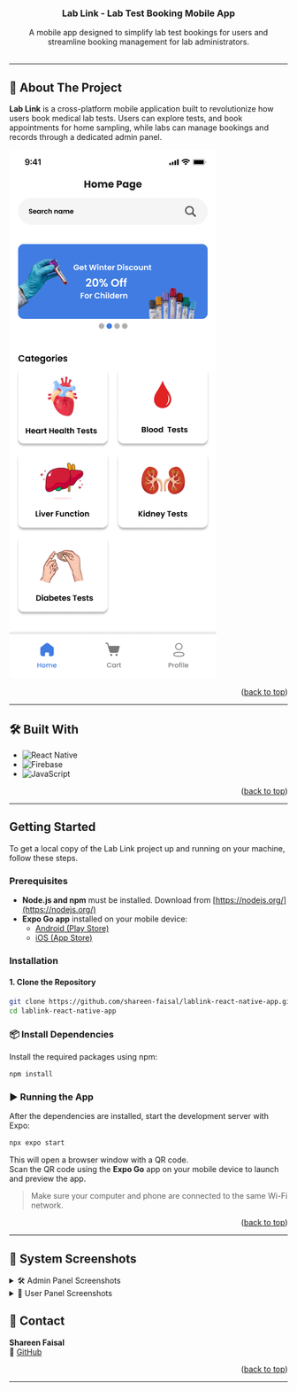 <a id="readme-top"></a>

<div align="center">

  <h3 align="center">Lab Link - Lab Test Booking Mobile App</h3>

  <p align="center">
    A mobile app designed to simplify lab test bookings for users and streamline booking management for lab administrators.
    <br />
    <br />
  </p>
</div>

---

## 📱 About The Project

**Lab Link** is a cross-platform mobile application built to revolutionize how users book medical lab tests. Users can explore tests, and book appointments for home sampling, while labs can manage bookings and records through a dedicated admin panel.

[![Product Screenshot](screenshots/about.png)](https://github.com/shareen-faisal/lablink-react-native-app)



<p align="right">(<a href="#readme-top">back to top</a>)</p>

---

## 🛠️ Built With

- ![React Native](https://img.shields.io/badge/React_Native-20232a?style=for-the-badge&logo=react&logoColor=61dafb)
- ![Firebase](https://img.shields.io/badge/Firebase-ffca28?style=for-the-badge&logo=firebase&logoColor=black)
- ![JavaScript](https://img.shields.io/badge/JavaScript-F7DF1E?style=for-the-badge&logo=javascript&logoColor=black)

<p align="right">(<a href="#readme-top">back to top</a>)</p>

---

## Getting Started

To get a local copy of the Lab Link project up and running on your machine, follow these steps.

### Prerequisites

- **Node.js and npm** must be installed. Download from [https://nodejs.org/](https://nodejs.org/)
- **Expo Go app** installed on your mobile device:
  - [Android (Play Store)](https://play.google.com/store/apps/details?id=host.exp.exponent)
  - [iOS (App Store)](https://apps.apple.com/app/expo-go/id982107779)

### Installation

#### 1. Clone the Repository

```bash
git clone https://github.com/shareen-faisal/lablink-react-native-app.git
cd lablink-react-native-app
```

### 📦 Install Dependencies

Install the required packages using npm:

```bash
npm install
```

### ▶️ Running the App

After the dependencies are installed, start the development server with Expo:

```bash
npx expo start
```

This will open a browser window with a QR code.  
Scan the QR code using the **Expo Go** app on your mobile device to launch and preview the app.

> Make sure your computer and phone are connected to the same Wi-Fi network.

<p align="right">(<a href="#readme-top">back to top</a>)</p>

---

## 📸 System Screenshots

<details>
<summary>🛠️ Admin Panel Screenshots</summary>

### Admin Dashboard
![Admin Dashboard](screenshots/admin-dashboard-1.png)

### Admin - Login
![Admin Login](screenshots/admin-login.png)

### Add Lab Test
![Add Lab Test](screenshots/addLabTest-1.png)

### Remove Lab Test
![Remove Lab Test](screenshots/removeLabTest-3.png)

</details>

<details>
<summary>👤 User Panel Screenshots</summary>

### Login Page
![Login Page](screenshots/Login.png)

### Sign Up Page
![Sign Up Page](screenshots/Signup.png)

### Title Page
![Title Page](screenshots/TitlePage-1.png)

### Search Page
![Search Page](screenshots/Search-2.png)

### Lab Test Categories Page
![Blood Tests](screenshots/BloodTests.png)

### Lab Test Page
![Hb Test](screenshots/Hb-2.png)

### Cart View
![Cart](screenshots/Cart.png)

### Checkout Summary
![Checkout](screenshots/checkout-1.png)

### Checkout - Order Summary
![Order Summary](screenshots/checkout-orderSummary.png)

</details>

## 📧 Contact

**Shareen Faisal**  
🔗 [GitHub](https://github.com/shareen-faisal)

<p align="right">(<a href="#readme-top">back to top</a>)</p>

---
